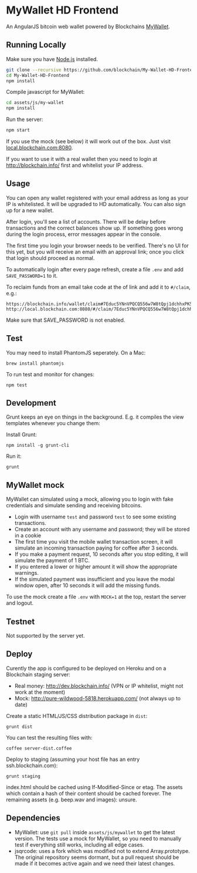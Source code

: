 # MyWallet HD Frontend
An AngularJS bitcoin web wallet powered by Blockchains [MyWallet](https://github.com/blockchain/My-Wallet-HD).

## Running Locally

Make sure you have [Node.js](http://nodejs.org/) installed.

```sh
git clone --recursive https://github.com/blockchain/My-Wallet-HD-Frontend.git 
cd My-Wallet-HD-Frontend
npm install
```

Compile javascript for MyWallet:
```sh
cd assets/js/my-wallet
npm install
````

Run the server:
```sh 
npm start
```

If you use the mock (see below) it will work out of the box. Just visit [local.blockchain.com:8080](http://local.blockchain.com:8080/).

If you want to use it with a real wallet then you need to login at http://blockchain.info/ first and whitelist your IP address.

## Usage

You can open any wallet registered with your email address as long as your IP is whitelisted. It will be upgraded to HD automatically. You can also sign up for a new wallet.

After login, you'll see a list of accounts. There will be delay before transactions and the correct balances show up. If something goes wrong during the login process, error messages appear in the console. 

The first time you login your browser needs to be verified. There's no UI for this yet, but you will receive an email with an approval link; once you click that login should proceed as normal.

To automatically login after every page refresh, create a file `.env` and add `SAVE_PASSWORD=1` to it.

To reclaim funds from an email take code at the of link and add it to `#/claim`, e.g.:

    https://blockchain.info/wallet/claim#7Educ5YNnVPQCQ556w7W8tQpj1dchhxPK56vVNab68cK
    http://local.blockchain.com:8080/#/claim/7Educ5YNnVPQCQ556w7W8tQpj1dchhxPK56vVNab68cK

Make sure that SAVE_PASSWORD is not enabled.


## Test

You may need to install PhantomJS seperately. On a Mac:

    brew install phantomjs

To run test and monitor for changes:

    npm test

## Development

Grunt keeps an eye on things in the background. E.g. it compiles the view templates whenever you change them:

Install Grunt:

    npm install -g grunt-cli

Run it:

    grunt

## MyWallet mock

MyWallet can simulated using a mock, allowing you to login with fake credentials and simulate sending and receiving bitcoins. 

* Login with username `test` and password `test` to see some existing transactions.
* Create an account with any username and password; they will be stored in a cookie
* The first time you visit the mobile wallet transaction screen, it will simulate an incoming transaction paying for coffee after 3 seconds.
* If you make a payment request, 10 seconds after you stop editing, it will simulate the payment of 1 BTC.
* If you entered a lower or higher amount it will show the appropriate warnings. 
* If the simulated payment was insufficient and you leave the modal window open, after 10 seconds it will add the missing funds.

To use the mock create a file `.env` with `MOCK=1` at the top, restart the server and logout.

## Testnet

Not supported by the server yet.

## Deploy

Curently the app is configured to be deployed on Heroku and on a Blockchain staging server:

* Real money: http://dev.blockchain.info/ (VPN or IP whitelist, might not work at the moment)
* Mock: http://pure-wildwood-5818.herokuapp.com/ (not always up to date)

Create a static HTML/JS/CSS distribution package in `dist`:

    grunt dist

You can test the resulting files with:

    coffee server-dist.coffee

Deploy to staging (assuming your host file has an entry ssh.blockchain.com):

    grunt staging

index.html should be cached using If-Modified-Since or etag. The assets which contain a hash of their content should be cached forever. The remaining assets (e.g. beep.wav and images): unsure.

## Dependencies

* MyWallet: use `git pull` inside `assets/js/mywallet` to get the latest version. The tests use a mock for MyWallet, so you need to manually test if everything still works, including all edge cases.
* jsqrcode: uses a fork which was modified not to extend Array.prototype. The original repository seems dormant, but a pull request should be made if it becomes active again and we need their latest changes.
